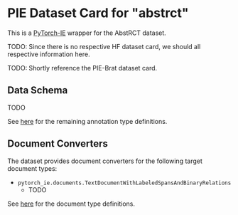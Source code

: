 # PIE Dataset Card for "abstrct"

This is a [PyTorch-IE](https://github.com/ChristophAlt/pytorch-ie) wrapper for the AbstRCT dataset.

TODO: Since there is no respective HF dataset card, we should all respective information here.

TODO: Shortly reference the PIE-Brat dataset card.

## Data Schema

TODO

See [here](https://github.com/ChristophAlt/pytorch-ie/blob/main/src/pytorch_ie/annotations.py) for the remaining annotation type definitions.

## Document Converters

The dataset provides document converters for the following target document types:

- `pytorch_ie.documents.TextDocumentWithLabeledSpansAndBinaryRelations`
  - TODO

See [here](https://github.com/ChristophAlt/pytorch-ie/blob/main/src/pytorch_ie/documents.py) for the document type
definitions.
